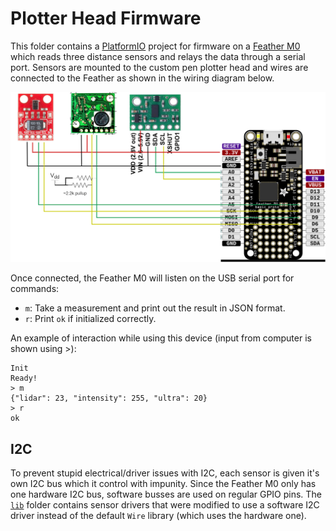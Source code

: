 # Plotter Head Firmware

This folder contains a [PlatformIO](https://platformio.org/) project for firmware on a [Feather M0](https://www.adafruit.com/product/2772) which reads three distance sensors and relays the data through a serial port. Sensors are mounted to the custom pen plotter head and wires are connected to the Feather as shown in the wiring diagram below.

![Wiring diagram for the plotter head](readme/wiring.png)

Once connected, the Feather M0 will listen on the USB serial port for commands:
* `m`: Take a measurement and print out the result in JSON format.
* `r`: Print `ok` if initialized correctly.

An example of interaction while using this device (input from computer is shown using >):
```console
Init
Ready!
> m
{"lidar": 23, "intensity": 255, "ultra": 20}
> r
ok
```

## I2C

To prevent stupid electrical/driver issues with I2C, each sensor is given it's own I2C bus which it control with impunity. Since the Feather M0 only has one hardware I2C bus, software busses are used on regular GPIO pins. The [`lib`](lib) folder contains sensor drivers that were modified to use a software I2C driver instead of the default `Wire` library (which uses the hardware one).